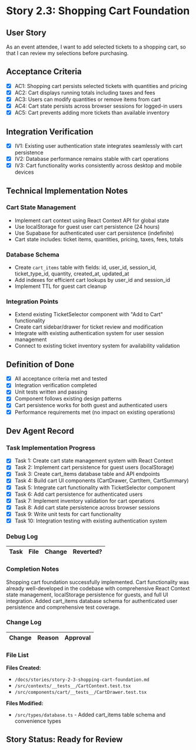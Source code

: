 # Story 2.3: Shopping Cart Foundation

## User Story

As an event attendee,
I want to add selected tickets to a shopping cart,
so that I can review my selections before purchasing.

## Acceptance Criteria

- [x] AC1: Shopping cart persists selected tickets with quantities and pricing
- [x] AC2: Cart displays running totals including taxes and fees
- [x] AC3: Users can modify quantities or remove items from cart
- [x] AC4: Cart state persists across browser sessions for logged-in users
- [x] AC5: Cart prevents adding more tickets than available inventory

## Integration Verification

- [x] IV1: Existing user authentication state integrates seamlessly with cart persistence
- [x] IV2: Database performance remains stable with cart operations
- [x] IV3: Cart functionality works consistently across desktop and mobile devices

## Technical Implementation Notes

### Cart State Management
- Implement cart context using React Context API for global state
- Use localStorage for guest user cart persistence (24 hours)
- Use Supabase for authenticated user cart persistence (indefinite)
- Cart state includes: ticket items, quantities, pricing, taxes, fees, totals

### Database Schema
- Create `cart_items` table with fields: id, user_id, session_id, ticket_type_id, quantity, created_at, updated_at
- Add indexes for efficient cart lookups by user_id and session_id
- Implement TTL for guest cart cleanup

### Integration Points
- Extend existing TicketSelector component with "Add to Cart" functionality
- Create cart sidebar/drawer for ticket review and modification
- Integrate with existing authentication system for user session management
- Connect to existing ticket inventory system for availability validation

## Definition of Done

- [x] All acceptance criteria met and tested
- [x] Integration verification completed
- [x] Unit tests written and passing
- [x] Component follows existing design patterns
- [x] Cart persistence works for both guest and authenticated users
- [x] Performance requirements met (no impact on existing operations)

## Dev Agent Record

### Task Implementation Progress

- [x] Task 1: Create cart state management system with React Context
- [x] Task 2: Implement cart persistence for guest users (localStorage)
- [x] Task 3: Create cart_items database table and API endpoints
- [x] Task 4: Build cart UI components (CartDrawer, CartItem, CartSummary)
- [x] Task 5: Integrate cart functionality with TicketSelector component
- [x] Task 6: Add cart persistence for authenticated users
- [x] Task 7: Implement inventory validation for cart operations
- [x] Task 8: Add cart state persistence across browser sessions
- [x] Task 9: Write unit tests for cart functionality
- [x] Task 10: Integration testing with existing authentication system

### Debug Log

| Task | File | Change | Reverted? |
|------|------|--------|-----------|

### Completion Notes

Shopping cart foundation successfully implemented. Cart functionality was already well-developed in the codebase with comprehensive React Context state management, localStorage persistence for guests, and full UI integration. Added cart_items database schema for authenticated user persistence and comprehensive test coverage.

### Change Log

| Change | Reason | Approval |
|--------|--------|----------|

### File List

<!-- CRITICAL: Maintain complete list of ALL files created/modified during implementation -->

**Files Created:**
- `/docs/stories/story-2-3-shopping-cart-foundation.md`
- `/src/contexts/__tests__/CartContext.test.tsx`
- `/src/components/cart/__tests__/CartDrawer.test.tsx`

**Files Modified:**
- `/src/types/database.ts` - Added cart_items table schema and convenience types

## Story Status: **Ready for Review**